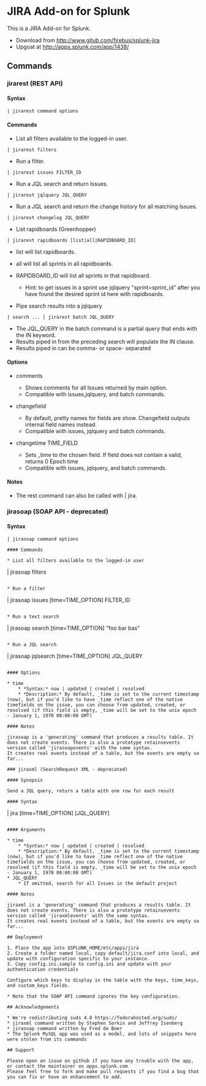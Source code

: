 JIRA Add-on for Splunk
======================

This is a JIRA Add-on for Splunk.

* Download from http://www.gitub.com/firebus/splunk-jira
* Upgoat at http://apps.splunk.com/app/1438/

## Commands

### jirarest (REST API)

#### Syntax

```
| jirarest command options
```

#### Commands

* List all filters available to the logged-in user.
```
| jirarest filters
```

* Run a filter.
```
| jirarest issues FILTER_ID
```

* Run a JQL search and return Issues.
```
| jirarest jqlquery JQL_QUERY
```

* Run a JQL search and return the change history for all matching Issues.
```
| jirarest changelog JQL_QUERY
```

* List rapidboards (Greenhopper)
```
| jirarest rapidboards [list|all|RAPIDBOARD_ID]
```
  * list will list rapidboards.
  * all will list all sprints in all rapidboards.
  * RAPIDBOARD_ID will list all sprints in that rapidboard.
    * Hint: to get issues in a sprint use jqlquery "sprint=sprint_id" after you have found the desired sprint id here with rapidboards.

* Pipe search results into a jqlquery
```
| search ... | jirarest batch JQL_QUERY
```
  * The JQL_QUERY in the batch command is a partial query that ends with the IN keyword.
  * Results piped in from the preceding search will populate the IN clause.
  * Results piped in can be comma- or space- separated

#### Options

* comments 
  * Shows comments for all Issues returned by main option.
  * Compatible with issues,jqlquery, and batch commands.

* changefield
  * By default, pretty names for fields are show. Changefield outputs internal field names instead.
  * Compatible with issues, jqlquery and batch commands.

* changetime TIME_FIELD
   * Sets _time to the chosen field. If field does not contain a valid, returns 0 Epoch time
   * Compatible with issues, jqlquery, and batch commands.

#### Notes

* The rest command can also be called with | jira. 

### jirasoap (SOAP API - deprecated)

#### Syntax

```
| jirasoap command options

#### Commands

* List all filters available to the logged-in user
```
| jirasoap filters
```

* Run a filter
```
| jirasoap issues [time=TIME_OPTION] FILTER_ID
```

* Run a text search
```
| jirasoap search [time=TIME_OPTION] "foo bar bas"
```

* Run a JQL search
```
| jirasoap jqlsearch [time=TIME_OPTION] JQL_QUERY
```

#### Options

* time
    * *Syntax:* now | updated | created | resolved
    * *Description:* By default, _time is set to the current timestamp (now), but if you'd like to have _time reflect one of the native timefields on the issue, you can choose from updated, created, or resolved (if this field is empty, _time will be set to the unix epoch - January 1, 1970 00:00:00 GMT)

#### Notes

jirasoap is a 'generating' command that produces a results table. It does not create events. There is also a prototype retainsevents version called 'jirasoapevents' with the same syntax.
It creates real events instead of a table, but the events are empty so far...

### jiraxml (SearchRequest XML - deprecated)

#### Synopsis

Send a JQL query, return a table with one row for each result

#### Syntax

```
| jira [time=TIME_OPTION] [JQL_QUERY]
```

#### Arguments

* time
    * *Syntax:* now | updated | created | resolved
    * *Description:* By default, _time is set to the current timestamp (now), but if you'd like to have _time reflect one of the native timefields on the issue, you can choose from updated, created, or resolved (if this field is empty, _time will be set to the unix epoch - January 1, 1970 00:00:00 GMT)
* JQL_QUERY
    * If omitted, search for all Issues in the default project

#### Notes

jiraxml is a 'generating' command that produces a results table. It does not create events. There is also a prototype retainsevents version called 'jiraxmlevents' with the same syntax.
It creates real events instead of a table, but the events are empty so far...

## Deployment

1. Place the app into $SPLUNK_HOME/etc/apps/jira
2. Create a folder named local, copy default/jira.conf into local, and update with configuration specific to your instance.
3. Copy config.ini.sample to config.ini and update with your authentication credentials

Configure which keys to display in the table with the keys, time_keys, and custom_keys fields.

* Note that the SOAP API command ignores the key configuration.

## Acknowledgements

* We're redistributing suds 4.0 https://fedorahosted.org/suds/
* jiraxml command written by Stephen Sorkin and Jeffrey Isenberg
* jirasoap command written by Fred de Boer
* The Splunk MySQL app was used as a model, and lots of snippets here were stolen from its commands

## Support

Please open an issue on github if you have any trouble with the app, or contact the maintainer on apps.splunk.com 
Please feel free to fork and make pull requests if you find a bug that you can fix or have an enhancement to add.